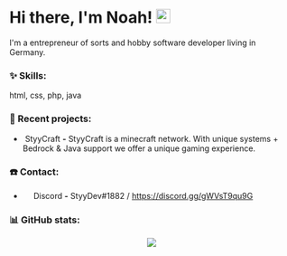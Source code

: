 # Hi there, I'm Noah! <img src="https://github.com/TheDudeThatCode/TheDudeThatCode/blob/master/Assets/Hi.gif" width="25px">

I'm a entrepreneur of sorts and hobby software developer living in Germany.

### :sparkles: Skills:
<p align="left">
html, css, php, java
</p>

### :hammer: Recent projects:
- &nbsp;StyyCraft **-** StyyCraft is a minecraft network. With unique systems + Bedrock & Java support we offer a unique gaming experience.

### ☎️ Contact:
- <img src="https://raw.githubusercontent.com/Rainnny7/Rainnny7/master/assets/discord.svg" width="15px"> Discord **-** StyyDev#1882 / https://discord.gg/gWVsT9qu9G

### :bar_chart: GitHub stats:
<p align="center">
  <img src="https://github-readme-stats.vercel.app/api?username=StyyDev&show_icons=true&theme=radical" />
</p>


